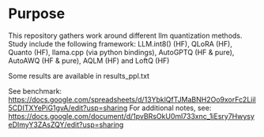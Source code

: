 # Purpose
This repository gathers work around different llm quantization methods.
Study include the following framework: LLM.int8() (HF), QLoRA (HF), Quanto (HF), llama.cpp (via python bindings), AutoGPTQ (HF & pure), AutoAWQ (HF & pure), AQLM (HF) and LoftQ (HF)

Some results are available in results_ppl.txt

See benchmark: https://docs.google.com/spreadsheets/d/13YbklQfTJMaBNH2Oo9xorFc2Liil5CDITXYePiG1gvA/edit?usp=sharing
For additional notes, see: https://docs.google.com/document/d/1pvBRsOkU0ml733xnc_1iEsry7HwysyeDImyY3ZAsZQY/edit?usp=sharing 
